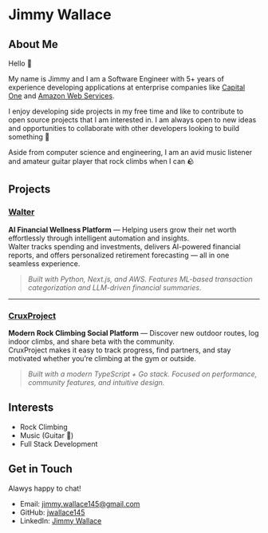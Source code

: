 # Jimmy Wallace

## About Me

Hello 👋

My name is Jimmy and I am a Software Engineer with 5+ years of experience developing applications at enterprise companies like [Capital One](https://www.capitalone.com/) and [Amazon Web Services](https://aws.amazon.com/).

I enjoy developing side projects in my free time and like to contribute to open source projects that I am interested in. I am always open to new ideas and opportunities to collaborate with other developers looking to build something 🔨

Aside from computer science and engineering, I am an avid music listener and amateur guitar player that rock climbs when I can 🪨

## Projects

### [**Walter**](https://walterai.dev)
**AI Financial Wellness Platform** — Helping users grow their net worth effortlessly through intelligent automation and insights.  
Walter tracks spending and investments, delivers AI-powered financial reports, and offers personalized retirement forecasting — all in one seamless experience.

> *Built with Python, Next.js, and AWS. Features ML-based transaction categorization and LLM-driven financial summaries.*

---

### [**CruxProject**](https://github.com/jwallace145/crux-backend)
**Modern Rock Climbing Social Platform** — Discover new outdoor routes, log indoor climbs, and share beta with the community.  
CruxProject makes it easy to track progress, find partners, and stay motivated whether you’re climbing at the gym or outside.

> *Built with a modern TypeScript + Go stack. Focused on performance, community features, and intuitive design.*


## Interests

- Rock Climbing
- Music (Guitar 🎸)
- Full Stack Development

## Get in Touch

Alawys happy to chat!

- Email: [jimmy.wallace145@gmail.com](mailto:jimmy.wallace145@gmail.com)
- GitHub: [jwallace145](https://github.com/jwallace145)
- LinkedIn: [Jimmy Wallace](https://www.linkedin.com/in/jimmy-wallace-436143149/)
